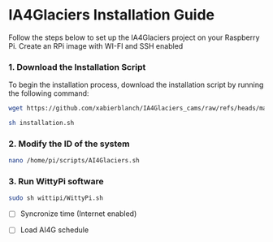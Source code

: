 # IA4Glaciers Installation Guide
Follow the steps below to set up the IA4Glaciers project on your Raspberry Pi.
Create an RPi image with WI-FI and SSH enabled


### 1. Download the Installation Script
To begin the installation process, download the installation script by running the following command:

```bash
wget https://github.com/xabierblanch/IA4Glaciers_cams/raw/refs/heads/main/instalation.sh
```
```bash
sh installation.sh
```

### 2. Modify the ID of the system
```bash
nano /home/pi/scripts/AI4Glaciers.sh
```

### 3. Run WittyPi software
```bash
sudo sh wittipi/WittyPi.sh
```
- [ ] Syncronize time (Internet enabled)
- [ ] Load AI4G schedule




